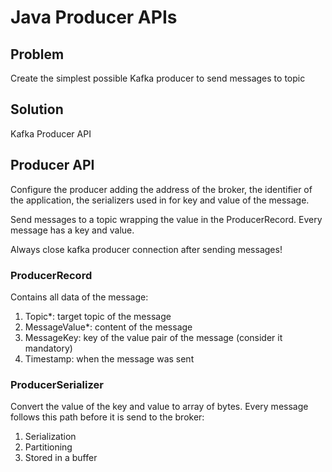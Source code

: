# Java Producer APIs
## Problem
Create the simplest possible Kafka producer to send messages to topic

## Solution
Kafka Producer API 

## Producer API
Configure the producer adding the address of the broker, the identifier of the
application, the serializers used in for key and value of the message.

Send messages to a topic wrapping the value in the ProducerRecord. Every
message has a key and value.

Always close kafka producer connection after sending messages!

### ProducerRecord
Contains all data of the message:
1. Topic*: target topic of the message
2. MessageValue*: content of the message
3. MessageKey: key of the value pair of the message (consider it mandatory)
4. Timestamp: when the message was sent

### ProducerSerializer
Convert the value of the key and value to array of bytes.
Every message follows this path before it is send to the broker:
1. Serialization
2. Partitioning
3. Stored in a buffer
